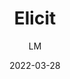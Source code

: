 ---
_id: 4zczrbkb6ma3c50zz94zczpeusszeyq4
author: LM
title: Elicit
summary: Elicit is a GPT-3 powered research assistant.
images:
  - path: elicit-landing.png
  - path: elicit-search.png
  - path: elicit-abstract.png
  - path: elicit-critiques.png
  - path: elicit-more-columns-of-paper.png
  - path: elicit-star-articles.png
  - path: elicit-tasks.png
features:
- Elicit helps you classify datasets, brainstorm research questions, and search through
  publications.
- Export search results to bib or csv.
- Recommend based on starred papers.
categories:
- Project Research
tags:
- Reference Management
- Data Research
- AI
platforms:
- Web
fields:
- General and Interdisciplinary
links:
- name: elicit.org
  link: https://elicit.org/
date: '2022-03-28'

---